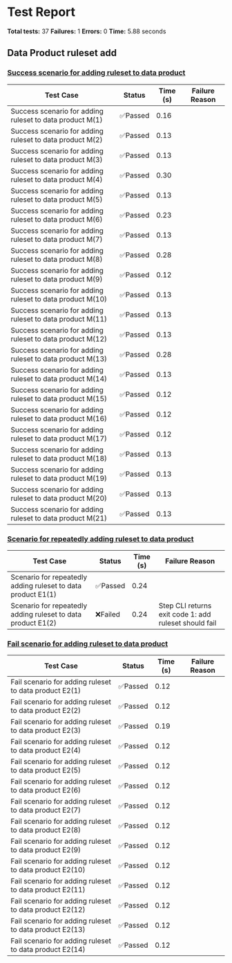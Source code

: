 # Test Report

**Total tests:** 37
**Failures:** 1
**Errors:** 0
**Time:** 5.88 seconds

## Data Product ruleset add


### [Success scenario for adding ruleset to data product](https://github.com/BrobridgeOrg/gravity-cli-tests/tree/main/data_product_add_ruleset_test/data_product_add_ruleset_test.feature#L9)

| Test Case | Status | Time (s) | Failure Reason |
|-----------|--------|----------|----------------|
| Success scenario for adding ruleset to data product M(1)  | ✅Passed | 0.16 |  |
| Success scenario for adding ruleset to data product M(2)  | ✅Passed | 0.13 |  |
| Success scenario for adding ruleset to data product M(3)  | ✅Passed | 0.13 |  |
| Success scenario for adding ruleset to data product M(4)  | ✅Passed | 0.30 |  |
| Success scenario for adding ruleset to data product M(5)  | ✅Passed | 0.13 |  |
| Success scenario for adding ruleset to data product M(6)  | ✅Passed | 0.23 |  |
| Success scenario for adding ruleset to data product M(7)  | ✅Passed | 0.13 |  |
| Success scenario for adding ruleset to data product M(8)  | ✅Passed | 0.28 |  |
| Success scenario for adding ruleset to data product M(9)  | ✅Passed | 0.12 |  |
| Success scenario for adding ruleset to data product M(10)  | ✅Passed | 0.13 |  |
| Success scenario for adding ruleset to data product M(11)  | ✅Passed | 0.13 |  |
| Success scenario for adding ruleset to data product M(12)  | ✅Passed | 0.13 |  |
| Success scenario for adding ruleset to data product M(13)  | ✅Passed | 0.28 |  |
| Success scenario for adding ruleset to data product M(14)  | ✅Passed | 0.13 |  |
| Success scenario for adding ruleset to data product M(15)  | ✅Passed | 0.12 |  |
| Success scenario for adding ruleset to data product M(16)  | ✅Passed | 0.12 |  |
| Success scenario for adding ruleset to data product M(17)  | ✅Passed | 0.12 |  |
| Success scenario for adding ruleset to data product M(18)  | ✅Passed | 0.13 |  |
| Success scenario for adding ruleset to data product M(19)  | ✅Passed | 0.13 |  |
| Success scenario for adding ruleset to data product M(20)  | ✅Passed | 0.13 |  |
| Success scenario for adding ruleset to data product M(21)  | ✅Passed | 0.13 |  |

### [Scenario for repeatedly adding ruleset to data product](https://github.com/BrobridgeOrg/gravity-cli-tests/tree/main/data_product_add_ruleset_test/data_product_add_ruleset_test.feature#L42)

| Test Case | Status | Time (s) | Failure Reason |
|-----------|--------|----------|----------------|
| Scenario for repeatedly adding ruleset to data product E1(1)  | ✅Passed | 0.24 |  |
| Scenario for repeatedly adding ruleset to data product E1(2)  | ❌Failed | 0.24 | Step CLI returns exit code 1: add ruleset should fail |

### [Fail scenario for adding ruleset to data product](https://github.com/BrobridgeOrg/gravity-cli-tests/tree/main/data_product_add_ruleset_test/data_product_add_ruleset_test.feature#L58)

| Test Case | Status | Time (s) | Failure Reason |
|-----------|--------|----------|----------------|
| Fail scenario for adding ruleset to data product E2(1)  | ✅Passed | 0.12 |  |
| Fail scenario for adding ruleset to data product E2(2)  | ✅Passed | 0.12 |  |
| Fail scenario for adding ruleset to data product E2(3)  | ✅Passed | 0.19 |  |
| Fail scenario for adding ruleset to data product E2(4)  | ✅Passed | 0.12 |  |
| Fail scenario for adding ruleset to data product E2(5)  | ✅Passed | 0.12 |  |
| Fail scenario for adding ruleset to data product E2(6)  | ✅Passed | 0.12 |  |
| Fail scenario for adding ruleset to data product E2(7)  | ✅Passed | 0.12 |  |
| Fail scenario for adding ruleset to data product E2(8)  | ✅Passed | 0.12 |  |
| Fail scenario for adding ruleset to data product E2(9)  | ✅Passed | 0.12 |  |
| Fail scenario for adding ruleset to data product E2(10)  | ✅Passed | 0.12 |  |
| Fail scenario for adding ruleset to data product E2(11)  | ✅Passed | 0.12 |  |
| Fail scenario for adding ruleset to data product E2(12)  | ✅Passed | 0.12 |  |
| Fail scenario for adding ruleset to data product E2(13)  | ✅Passed | 0.12 |  |
| Fail scenario for adding ruleset to data product E2(14)  | ✅Passed | 0.12 |  |

